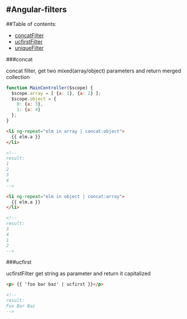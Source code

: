 #Angular-filters
---
##Table of contents:

- [concatFilter](#concat)
- [ucfirstFilter](#ucfirst)
- [uniqueFilter](#unique)


###concat

concat filter, get two mixed(array/object) parameters and return merged collection


```js
function MainController($scope) {
  $scope.array = [ {a: 1}, {a: 2} ];
  $scope.object = {
    0: {a: 3},
    1: {a: 4}
  };
}
```

```html
<li ng-repeat="elm in array | concat:object">
  {{ elm.a }}
</li>

<!--
result:
1
2
3
4
-->

<li ng-repeat="elm in object | concat:array">
  {{ elm.a }}
</li>

<!--
result:
3
4
1
2
-->
```

###ucfirst

ucfirstFilter get string as parameter and return it capitalized

```html
<p> {{ 'foo bar baz' | ucfirst }}</p>

<!--
result:
Foo Bar Baz
-->
```
